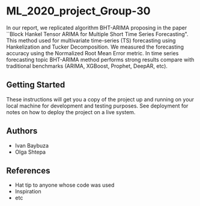 # ML_2020_project_Group-30

In our report, we replicated algorithm BHT-ARIMA proposing in the paper ``Block Hankel Tensor ARIMA for Multiple Short Time Series Forecasting". This method used for multivariate time-series (TS) forecasting using Hankelization and Tucker Decomposition. We measured the forecasting accuracy using the Normalized Root Mean Error metric. In time series forecasting topic BHT-ARIMA method performs strong results compare with traditional benchmarks (ARIMA, XGBoost, Prophet, DeepAR, etc).


## Getting Started

These instructions will get you a copy of the project up and running on your local machine for development and testing purposes. See deployment for notes on how to deploy the project on a live system.


## Authors

* Ivan Baybuza 
* Olga Shtepa

## References

* Hat tip to anyone whose code was used
* Inspiration
* etc
